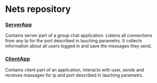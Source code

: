 # Nets repository
### [ServerApp](GroupChat/ServerChat)
Contains server part of a group chat application.
Listens all connections from any Ip for the port described in lauching parametrs.
It collects information about all users logged in and save the messages they send.

### [ClientApp](GroupChat/ClientChat)
Contains client part of an application, interacts with user, sends and receives massages for ip and port described in lauching parametrs.
